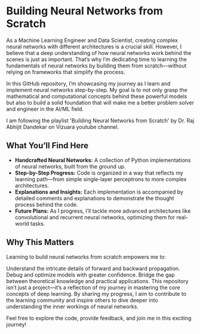 # Building Neural Networks from Scratch

As a Machine Learning Engineer and Data Scientist, creating complex neural networks with different architectures is a crucial skill. However, I believe that a deep understanding of how neural networks work behind the scenes is just as important. That’s why I’m dedicating time to learning the fundamentals of neural networks by building them from scratch—without relying on frameworks that simplify the process.

In this GitHub repository, I’m showcasing my journey as I learn and implement neural networks step-by-step. My goal is to not only grasp the mathematical and computational concepts behind these powerful models but also to build a solid foundation that will make me a better problem solver and engineer in the AI/ML field.

I am following the playlist 'Building Neural Networks from Scratch' by Dr. Raj Abhijit Dandekar on Vizuara youtube channel.

## What You’ll Find Here
- **Handcrafted Neural Networks:** A collection of Python implementations of neural networks, built from the ground up.
- **Step-by-Step Progress:** Code is organized in a way that reflects my learning path—from simple single-layer perceptrons to more complex architectures.
- **Explanations and Insights:** Each implementation is accompanied by detailed comments and explanations to demonstrate the thought process behind the code.
- **Future Plans:** As I progress, I’ll tackle more advanced architectures like convolutional and recurrent neural networks, optimizing them for real-world tasks.

## Why This Matters
Learning to build neural networks from scratch empowers me to:

Understand the intricate details of forward and backward propagation.
Debug and optimize models with greater confidence.
Bridge the gap between theoretical knowledge and practical applications.
This repository isn’t just a project—it’s a reflection of my journey in mastering the core concepts of deep learning. By sharing my progress, I aim to contribute to the learning community and inspire others to dive deeper into understanding the inner workings of neural networks.

Feel free to explore the code, provide feedback, and join me in this exciting journey!

